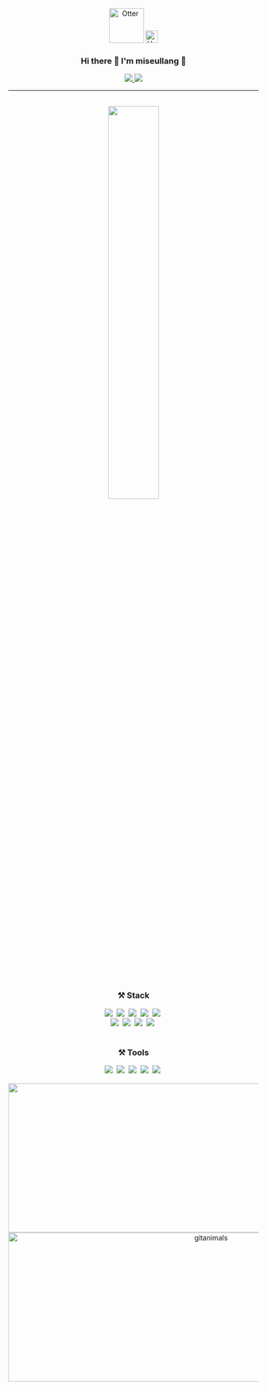 <div align="center">

<img src="https://raw.githubusercontent.com/Tarikul-Islam-Anik/Animated-Fluent-Emojis/master/Emojis/Animals/Otter.png" alt="Otter" width="70" height="70" />
<img src="https://raw.githubusercontent.com/Tarikul-Islam-Anik/Animated-Fluent-Emojis/master/Emojis/Animals/Hamster.png" alt="Hamster" width="25" height="25" />
    
  ### Hi there 👋 I'm miseullang 🦦

<a href="https://hits.seeyoufarm.com"> 
  <img src="https://hits.seeyoufarm.com/api/count/incr/badge.svg?url=https%3A%2F%2Fgithub.com%2Fmiseullang%2F&count_bg=%23000000&title_bg=%23000000&icon=github.svg&icon_color=%23FFFFFF&title=GitHub&edge_flat=false"/>
</a>
<a href="https://velog.io/@miseullang"> 
  <img src="https://img.shields.io/badge/Velog-20C997?style=flat-square&logo=Velog&logoColor=white"> 
</a>

---


 <br>

<div align="center" >
  

<img src="https://github-readme-stats.vercel.app/api?username=miseullang&show_icons=true&theme=github_dark&hide_border=true&hide_title=false&hide=stars,contribs" width="45%" />



    
  ### ⚒ Stack
<div align="center">
  <img src="https://img.shields.io/badge/react-20232a.svg?style=for-the-badge&logo=react&logoColor=61DAFB" />&nbsp
  <img src="https://img.shields.io/badge/javascript-F7DF1E.svg?style=for-the-badge&logo=javascript&logoColor=20232a" />&nbsp
  <img src="https://img.shields.io/badge/typescript-007ACC.svg?style=for-the-badge&logo=typescript&logoColor=white" />&nbsp
  <img src="https://img.shields.io/badge/html5-E34F26.svg?style=for-the-badge&logo=html5&logoColor=white" />&nbsp
  <img src="https://img.shields.io/badge/css3-1572B6.svg?style=for-the-badge&logo=css3&logoColor=white" />&nbsp
</div>

<div align="center">
  <img src="https://img.shields.io/badge/React%20Query-FF4154?style=for-the-badge&logo=react%20query&logoColor=white" />&nbsp
  <img src="https://img.shields.io/badge/tailwindcss-1daabb.svg?style=for-the-badge&logo=tailwind-css&logoColor=white" />&nbsp
  <img src="https://img.shields.io/badge/styled--components-DB7093?style=for-the-badge&logo=styled-components&logoColor=ffd35b" />&nbsp
  <img src='https://camo.githubusercontent.com/37158ad7424690a71bccc74683cb6413c62d76bdbd052a578ac2ac0cd4480ae2/68747470733a2f2f696d672e736869656c64732e696f2f62616467652f5675652e6a732d2532333335343935652e7376673f7374796c653d666f722d7468652d6261646765266c6f676f3d5675652e6a73266c6f676f436f6c6f723d253233344643303844' />&nbsp
</div>

<br>


 ### ⚒ Tools
<div align="center">
  <img src="https://img.shields.io/badge/git-F05033.svg?style=for-the-badge&logo=git&logoColor=white" />&nbsp
  <img src="https://img.shields.io/badge/github-181717.svg?style=for-the-badge&logo=github&logoColor=white" />&nbsp
  <img src="https://img.shields.io/badge/Jira-0052CC.svg?style=for-the-badge&logo=jira&logoColor=white" />&nbsp
  <img src="https://img.shields.io/badge/Notion-F3F3F3.svg?style=for-the-badge&logo=notion&logoColor=black" />&nbsp
  <img src="https://img.shields.io/badge/figma-F24E1E.svg?style=for-the-badge&logo=figma&logoColor=white" />&nbsp
</div>

<br>

<a href="https://github.com/devxb/gitanimals">
<img
  src="https://render.gitanimals.org/farms/miseullang"
  width="800"
  height="300"
/>
</a>
<a href="https://www.gitanimals.org/">
      <img
        src="https://render.gitanimals.org/guilds/714071317917582095/draw"
        width="800"
        height="300"
        alt="gitanimals"
      />
    </a>
